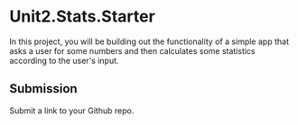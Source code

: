 # Unit2.Stats.Starter

In this project, you will be building out the functionality of a simple app that asks a user for some numbers and then calculates some statistics according to the user's input.

## Submission

Submit a link to your Github repo.